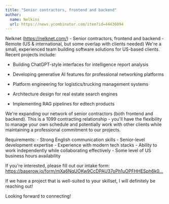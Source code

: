 ```yaml
---
title: "Senior contractors, frontend and backend"
author:
  name: Nelkins
  url: https://news.ycombinator.com/item?id=44436094
---
```


<JobNavigation />

Nelknet (<a href="https:&#x2F;&#x2F;nelknet.com&#x2F;" rel="nofollow">https:&#x2F;&#x2F;nelknet.com&#x2F;</a>) - Senior contractors, frontend and backend - Remote (US &amp; international, but some overlap with clients needed)
We&#x27;re a small, experienced team building software solutions for US-based clients. Recent projects include:

- Building ChatGPT-style interfaces for intelligence report analysis

- Developing generative AI features for professional networking platforms

- Platform engineering for logistics&#x2F;trucking management systems

- Architecture design for real estate search engines

- Implementing RAG pipelines for edtech products

We&#x27;re expanding our network of senior contractors (both frontend and backend). This is a 1099 contracting relationship - you&#x27;ll have the flexibility to manage your own schedule and potentially work with other clients while maintaining a professional commitment to our projects.

Requirements: - Strong English communication skills - Senior-level development expertise - Experience with modern tech stacks - Ability to work independently while collaborating effectively - Some level of US business hours availability

If you&#x27;re interested, please fill out our intake form: <a href="https:&#x2F;&#x2F;baserow.io&#x2F;form&#x2F;mXa6NqUOKw9CcDPAU37oPh1uOPFHHESph6k0QqKgTts" rel="nofollow">https:&#x2F;&#x2F;baserow.io&#x2F;form&#x2F;mXa6NqUOKw9CcDPAU37oPh1uOPFHHESph6k0...</a>

If we have a project that is well-suited to your skillset, I will definitely be reaching out!

Looking forward to connecting!
<JobApplication />
